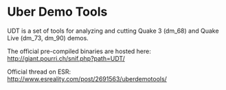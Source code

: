 # Uber Demo Tools
UDT is a set of tools for analyzing and cutting Quake 3 (dm_68) and Quake Live (dm_73, dm_90) demos.

The official pre-compiled binaries are hosted here: http://giant.pourri.ch/snif.php?path=UDT/

Official thread on ESR: http://www.esreality.com/post/2691563/uberdemotools/
